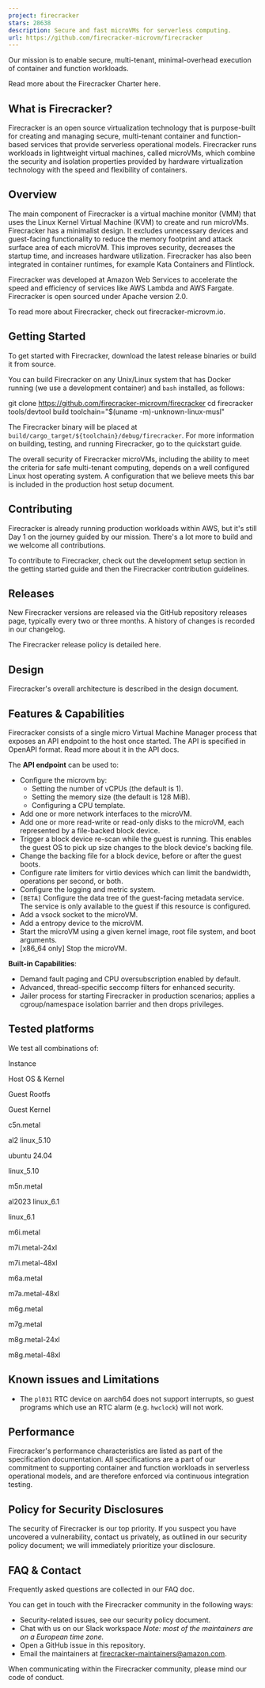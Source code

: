 ```yaml
---
project: firecracker
stars: 28638
description: Secure and fast microVMs for serverless computing.
url: https://github.com/firecracker-microvm/firecracker
---
```


Our mission is to enable secure, multi-tenant, minimal-overhead execution of container and function workloads.

Read more about the Firecracker Charter here.

What is Firecracker?
--------------------

Firecracker is an open source virtualization technology that is purpose-built for creating and managing secure, multi-tenant container and function-based services that provide serverless operational models. Firecracker runs workloads in lightweight virtual machines, called microVMs, which combine the security and isolation properties provided by hardware virtualization technology with the speed and flexibility of containers.

Overview
--------

The main component of Firecracker is a virtual machine monitor (VMM) that uses the Linux Kernel Virtual Machine (KVM) to create and run microVMs. Firecracker has a minimalist design. It excludes unnecessary devices and guest-facing functionality to reduce the memory footprint and attack surface area of each microVM. This improves security, decreases the startup time, and increases hardware utilization. Firecracker has also been integrated in container runtimes, for example Kata Containers and Flintlock.

Firecracker was developed at Amazon Web Services to accelerate the speed and efficiency of services like AWS Lambda and AWS Fargate. Firecracker is open sourced under Apache version 2.0.

To read more about Firecracker, check out firecracker-microvm.io.

Getting Started
---------------

To get started with Firecracker, download the latest release binaries or build it from source.

You can build Firecracker on any Unix/Linux system that has Docker running (we use a development container) and `bash` installed, as follows:

git clone https://github.com/firecracker-microvm/firecracker
cd firecracker
tools/devtool build
toolchain="$(uname -m)\-unknown-linux-musl"

The Firecracker binary will be placed at `build/cargo_target/${toolchain}/debug/firecracker`. For more information on building, testing, and running Firecracker, go to the quickstart guide.

The overall security of Firecracker microVMs, including the ability to meet the criteria for safe multi-tenant computing, depends on a well configured Linux host operating system. A configuration that we believe meets this bar is included in the production host setup document.

Contributing
------------

Firecracker is already running production workloads within AWS, but it's still Day 1 on the journey guided by our mission. There's a lot more to build and we welcome all contributions.

To contribute to Firecracker, check out the development setup section in the getting started guide and then the Firecracker contribution guidelines.

Releases
--------

New Firecracker versions are released via the GitHub repository releases page, typically every two or three months. A history of changes is recorded in our changelog.

The Firecracker release policy is detailed here.

Design
------

Firecracker's overall architecture is described in the design document.

Features & Capabilities
-----------------------

Firecracker consists of a single micro Virtual Machine Manager process that exposes an API endpoint to the host once started. The API is specified in OpenAPI format. Read more about it in the API docs.

The **API endpoint** can be used to:

-   Configure the microvm by:
    -   Setting the number of vCPUs (the default is 1).
    -   Setting the memory size (the default is 128 MiB).
    -   Configuring a CPU template.
-   Add one or more network interfaces to the microVM.
-   Add one or more read-write or read-only disks to the microVM, each represented by a file-backed block device.
-   Trigger a block device re-scan while the guest is running. This enables the guest OS to pick up size changes to the block device's backing file.
-   Change the backing file for a block device, before or after the guest boots.
-   Configure rate limiters for virtio devices which can limit the bandwidth, operations per second, or both.
-   Configure the logging and metric system.
-   `[BETA]` Configure the data tree of the guest-facing metadata service. The service is only available to the guest if this resource is configured.
-   Add a vsock socket to the microVM.
-   Add a entropy device to the microVM.
-   Start the microVM using a given kernel image, root file system, and boot arguments.
-   \[x86\_64 only\] Stop the microVM.

**Built-in Capabilities**:

-   Demand fault paging and CPU oversubscription enabled by default.
-   Advanced, thread-specific seccomp filters for enhanced security.
-   Jailer process for starting Firecracker in production scenarios; applies a cgroup/namespace isolation barrier and then drops privileges.

Tested platforms
----------------

We test all combinations of:

Instance

Host OS & Kernel

Guest Rootfs

Guest Kernel

c5n.metal

al2 linux\_5.10

ubuntu 24.04

linux\_5.10

m5n.metal

al2023 linux\_6.1

linux\_6.1

m6i.metal

m7i.metal-24xl

m7i.metal-48xl

m6a.metal

m7a.metal-48xl

m6g.metal

m7g.metal

m8g.metal-24xl

m8g.metal-48xl

Known issues and Limitations
----------------------------

-   The `pl031` RTC device on aarch64 does not support interrupts, so guest programs which use an RTC alarm (e.g. `hwclock`) will not work.

Performance
-----------

Firecracker's performance characteristics are listed as part of the specification documentation. All specifications are a part of our commitment to supporting container and function workloads in serverless operational models, and are therefore enforced via continuous integration testing.

Policy for Security Disclosures
-------------------------------

The security of Firecracker is our top priority. If you suspect you have uncovered a vulnerability, contact us privately, as outlined in our security policy document; we will immediately prioritize your disclosure.

FAQ & Contact
-------------

Frequently asked questions are collected in our FAQ doc.

You can get in touch with the Firecracker community in the following ways:

-   Security-related issues, see our security policy document.
-   Chat with us on our Slack workspace _Note: most of the maintainers are on a European time zone._
-   Open a GitHub issue in this repository.
-   Email the maintainers at firecracker-maintainers@amazon.com.

When communicating within the Firecracker community, please mind our code of conduct.
